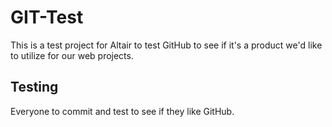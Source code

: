 # GIT-Test
This is a test project for Altair to test GitHub to see if it's a product we'd like to utilize for our web projects. 

## Testing
Everyone to commit and test to see if they like GitHub.
